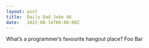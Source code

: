 ```yaml
---
layout: post
title:  Daily Dad Joke 4U
date:   2022-08-14T00:00:00Z
---
```

What’s a programmer’s favourite hangout place? Foo Bar
